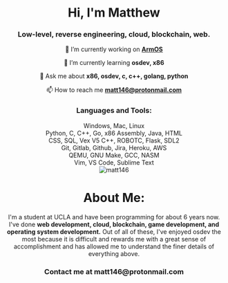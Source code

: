 <h1 align="center">Hi, I'm Matthew</h1>
<h3 align="center">Low-level, reverse engineering, cloud, blockchain, web.</h3>

<div align="center" stle="text-align: center; display: block; margin-left: auto; margin-right: auto; list-style:none;">

🔭 I’m currently working on <b>[ArmOS](https://github.com/Matt146/ArmOS)</b>

🌱 I’m currently learning **osdev, x86**

💬 Ask me about **x86, osdev, c, c++, golang, python**

📫 How to reach me **matt146@protonmail.com**
</div>

<h3 align="center">Languages and Tools:</h3>
<div  align="center" stle="text-align: center; display: block; margin-left: auto; margin-right: auto; list-style: none;">
  Windows, Mac, Linux<br/>
  Python, C, C++, Go, x86 Assembly, Java, HTML<br/>
  CSS, SQL, Vex V5 C++, ROBOTC, Flask, SDL2<br/>
  Git, Gitlab, Github, Jira, Heroku, AWS<br/>
  QEMU, GNU Make, GCC, NASM<br/>
  Vim, VS Code, Sublime Text<br/>
</div>

<div align="center" class="embeds" style="display: block; margin-left: auto; margin-right: auto; text-align: center;">
  <img style="display: inline-block;" src="https://github-readme-stats.vercel.app/api/top-langs?username=matt146&show_icons=true&locale=en&layout=compact" alt="matt146" />
</div>

<div align="center" class="about-me" style="display: block; margin-left: auto; margin-right: auto; text-align: center;">
<h1>About Me:</h1>
<p>I'm a student at UCLA and have been programming for about 6 years now. I've done <b>web development, cloud, blockchain, game development, and operating system development.</b> Out of all of these, I've enjoyed osdev the most because it is difficult and rewards me with a great sense of accomplishment and has allowed me to understand the finer details of everything above.</p>
<h3>Contact me at <b/>matt146@protonmail.com</b></h3> 
</div>
